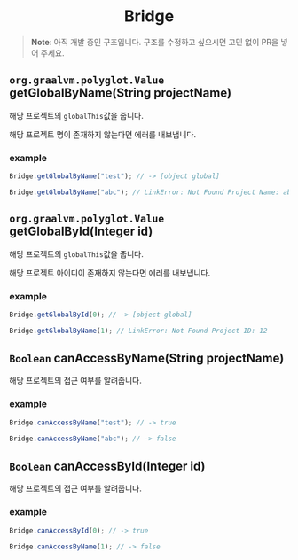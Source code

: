 <h1 align="center">Bridge</h1>

> **Note**: 아직 개발 중인 구조입니다. 구조를 수정하고 싶으시면 고민 없이 PR을 넣어 주세요.

## `org.graalvm.polyglot.Value` getGlobalByName(String projectName)
해당 프로젝트의 `globalThis`값을 줍니다.

해당 프로젝트 명이 존재하지 않는다면 에러를 내보냅니다.
### example
```javascript
Bridge.getGlobalByName("test"); // -> [object global]

Bridge.getGlobalByName("abc"); // LinkError: Not Found Project Name: abc
```

## `org.graalvm.polyglot.Value` getGlobalById(Integer id)
해당 프로젝트의 `globalThis`값을 줍니다.

해당 프로젝트 아이디이 존재하지 않는다면 에러를 내보냅니다.
### example
```javascript
Bridge.getGlobalById(0); // -> [object global]

Bridge.getGlobalByName(1); // LinkError: Not Found Project ID: 12
```

## `Boolean` canAccessByName(String projectName)
해당 프로젝트의 접근 여부를 알려줍니다.
### example
```javascript
Bridge.canAccessByName("test"); // -> true

Bridge.canAccessByName("abc"); // -> false
```

## `Boolean` canAccessById(Integer id)
해당 프로젝트의 접근 여부를 알려줍니다.
### example
```javascript
Bridge.canAccessById(0); // -> true

Bridge.canAccessByName(1); // -> false
```